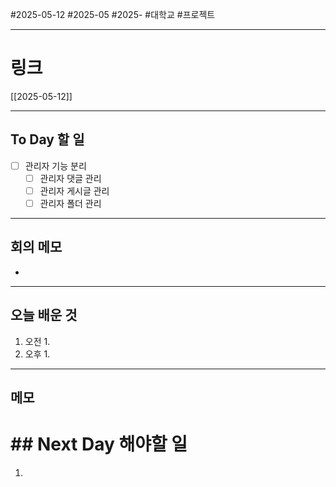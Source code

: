 #2025-05-12 #2025-05 #2025- 
#대학교 #프로젝트


------
# 링크 
[[2025-05-12]]

---
## To Day 할 일
- [ ] 관리자 기능 분리
    - [ ] 관리자 댓글 관리
    - [ ] 관리자 게시글 관리
    - [ ] 관리자 폴더 관리
---
## 회의 메모
- 
---
## 오늘 배운 것
1. 오전
    1. 
2. 오후
    1. 
---
## 메모


# ## Next Day 해야할 일
1. 
